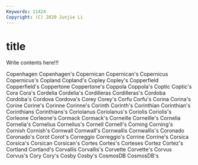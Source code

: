 ```yaml
---
Keywords: 11424
Copyright: (C) 2020 Junjie Li
---
```


# title

Write contents here!!!

Copenhagen 
Copenhagen's 
Copernican 
Copernican's 
Copernicus 
Copernicus's 
Copland 
Copland's 
Copley 
Copley's
Copperfield 
Copperfield's 
Coppertone 
Coppertone's 
Coppola 
Coppola's 
Coptic 
Coptic's 
Cora 
Cora's
Cordelia 
Cordelia's 
Cordilleras 
Cordilleras's 
Cordoba 
Cordoba's 
Cordova 
Cordova's 
Corey 
Corey's
Corfu 
Corfu's 
Corina 
Corina's 
Corine 
Corine's 
Corinne 
Corinne's 
Corinth 
Corinth's
Corinthian 
Corinthian's 
Corinthians 
Corinthians's 
Coriolanus 
Coriolanus's 
Coriolis 
Coriolis's 
Corleone 
Corleone's
Cormack 
Cormack's 
Corneille 
Corneille's 
Cornelia 
Cornelia's 
Cornelius 
Cornelius's 
Cornell 
Cornell's
Corning 
Corning's 
Cornish 
Cornish's 
Cornwall 
Cornwall's 
Cornwallis 
Cornwallis's 
Coronado 
Coronado's
Corot 
Corot's 
Correggio 
Correggio's 
Corrine 
Corrine's 
Corsica 
Corsica's 
Corsican 
Corsican's
Cortes 
Cortes's 
Corteses 
Cortez 
Cortez's 
Cortland 
Cortland's 
Corvallis 
Corvallis's 
Corvette
Corvette's 
Corvus 
Corvus's 
Cory 
Cory's 
Cosby 
Cosby's 
CosmosDB 
CosmosDB's 
